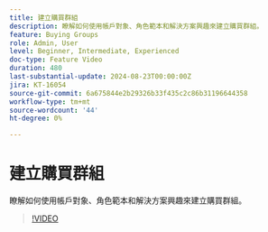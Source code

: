 ```yaml
---
title: 建立購買群組
description: 瞭解如何使用帳戶對象、角色範本和解決方案興趣來建立購買群組。
feature: Buying Groups
role: Admin, User
level: Beginner, Intermediate, Experienced
doc-type: Feature Video
duration: 480
last-substantial-update: 2024-08-23T00:00:00Z
jira: KT-16054
source-git-commit: 6a675844e2b29326b33f435c2c86b31196644358
workflow-type: tm+mt
source-wordcount: '44'
ht-degree: 0%

---
```



# 建立購買群組

瞭解如何使用帳戶對象、角色範本和解決方案興趣來建立購買群組。

>[!VIDEO](https://video.tv.adobe.com/v/3451772/?learn=on&captions=chi_hant)
